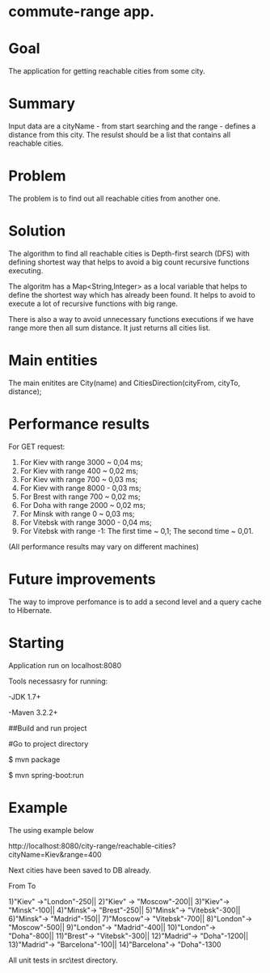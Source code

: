 # commute-range app.



# Goal
The application for getting reachable cities from some city.


# Summary
Input data are a cityName - from start searching and the range - defines a distance from this city.
The resulst should be a list that contains all reachable cities.

# Problem
The problem is to find out all reachable cities from another one. 

# Solution
The algorithm to find all reachable cities is Depth-first search (DFS) with defining shortest way that helps to avoid a big count recursive functions executing. 

The algoritm has a Map<String,Integer> as a local variable that helps to define the shortest way which has already been found. It helps to avoid to execute a lot of recursive functions with big range. 

There is also a way to avoid unnecessary functions executions if we have range more then all sum distance. It just returns all cities list. 

# Main entities
The main enitites are City(name) and CitiesDirection(cityFrom, cityTo, distance);

# Performance results

For GET request: 
1) For Kiev with range 3000 ~ 0,04 ms;
2) For Kiev with range 400 ~ 0,02 ms;
3) For Kiev with range 700 ~ 0,03 ms;
4) For Kiev with range 8000 - 0,03 ms;
5) For Brest with range 700 ~ 0,02 ms;
6) For Doha with range 2000 ~ 0,02 ms;
7) For Minsk with range 0 ~ 0,03 ms;
8) For Vitebsk with range 3000 - 0,04 ms;
9) For Vitebsk with range -1: The first time ~ 0,1; The second time ~ 0,01.

(All performance results may vary on different machines)

# Future improvements
The way to improve perfomance is to add a second level and a query cache to Hibernate. 


# Starting 
Application run on localhost:8080

Tools necessasry for running:

-JDK 1.7+

-Maven 3.2.2+

##Build and run project

#Go to project directory

$ mvn package

$ mvn spring-boot:run

# Example
The using example below

http://localhost:8080/city-range/reachable-cities?cityName=Kiev&range=400

Next cities have been saved to DB already.

 From      To

1)"Kiev" ->"London"-250||
2)"Kiev" -> "Moscow"-200||
3)"Kiev"-> "Minsk"-100||
4)"Minsk"-> "Brest"-250||
5)"Minsk"-> "Vitebsk"-300||
6)"Minsk"-> "Madrid"-150||
7)"Moscow"-> "Vitebsk"-700||
8)"London"-> "Moscow"-500||
9)"London"-> "Madrid"-400||
10)"London"-> "Doha"-800||
11)"Brest"-> "Vitebsk"-300||
12)"Madrid"-> "Doha"-1200||
13)"Madrid"-> "Barcelona"-100||
14)"Barcelona"-> "Doha"-1300


All unit tests in src\test directory.
